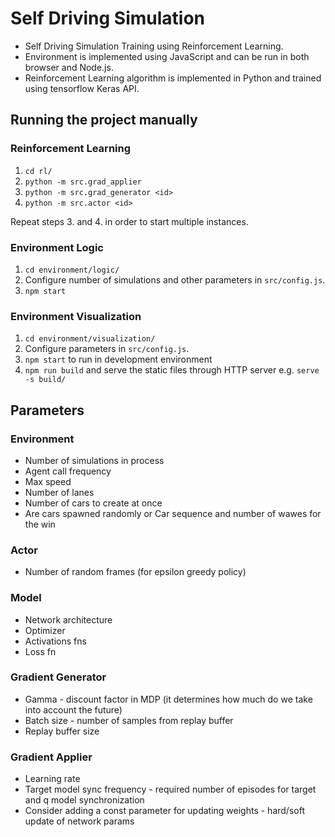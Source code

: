 # Self Driving Simulation
- Self Driving Simulation Training using Reinforcement Learning.
- Environment is implemented using JavaScript and can be run in both browser and Node.js.
- Reinforcement Learning algorithm is implemented in Python and trained using tensorflow Keras API. 

## Running the project manually

### Reinforcement Learning

1. `cd rl/`
2. `python -m src.grad_applier`
3. `python -m src.grad_generator <id>`
4. `python -m src.actor <id>`

<p>Repeat steps 3. and 4. in order to start multiple instances.</p>

### Environment Logic

1. `cd environment/logic/`
2. Configure number of simulations and other parameters in `src/config.js`.
3. `npm start`

### Environment Visualization

1. `cd environment/visualization/`
2. Configure parameters in `src/config.js`.
3. `npm start` to run in development environment
4. `npm run build` and serve the static files through HTTP server e.g. `serve -s build/`

## Parameters

### Environment

- Number of simulations in process
- Agent call frequency
- Max speed
- Number of lanes
- Number of cars to create at once
- Are cars spawned randomly or Car sequence and number of wawes for the win

### Actor

- Number of random frames (for epsilon greedy policy)

### Model

- Network architecture
- Optimizer
- Activations fns
- Loss fn

### Gradient Generator

- Gamma - discount factor in MDP (it determines how much do we take into account the future)
- Batch size - number of samples from replay buffer
- Replay buffer size

### Gradient Applier

- Learning rate
- Target model sync frequency - required number of episodes for target and q model synchronization
- Consider adding a const parameter for updating weights - hard/soft update of network params 